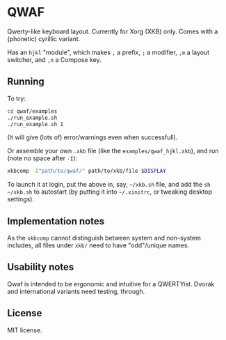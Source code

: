 QWAF
====

Qwerty-like keyboard layout.
Currently for Xorg (XKB) only.
Comes with a (phonetic) cyrillic variant.

Has an `hjkl` "module", which makes `,` a prefix, `;` a modifier,
`,m` a layout switcher, and `,n` a Compose key.

Running
-------
To try:
```sh
cd qwaf/examples
./run_example.sh
./run_example.sh 1
```
(It will give (lots of) error/warnings even when successfull).

Or assemble your own `.xkb` file (like the `examples/qwaf_hjkl.xkb`),
and run (note no space after `-I`):
```sh
xkbcomp -I"path/to/qwaf/" path/to/xkb/file $DISPLAY
```
To launch it at login, put the above in, say, `~/xkb.sh` file,
and add the `sh ~/xkb.sh` to autostart
(by putting it into `~/.xinitrc`, or tweaking desktop settings).

Implementation notes
--------------------
As the `xkbcomp` cannot distinguish between system and non-system includes,
all files under `xkb/` need to have "odd"/unique names.

Usability notes
---------------
Qwaf is intended to be ergonomic and intuitive for a QWERTYist.
Dvorak and international variants need testing, through.

License
-------
MIT license.
